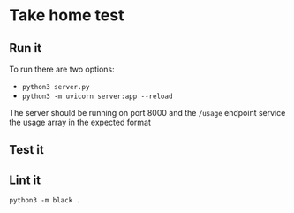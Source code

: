 # Take home test

## Run it

To run there are two options:
* `python3 server.py`
* `python3 -m uvicorn server:app --reload`

The server should be running on port 8000 and the `/usage` endpoint service the usage array in the expected format

## Test it

## Lint it

`python3 -m black .`